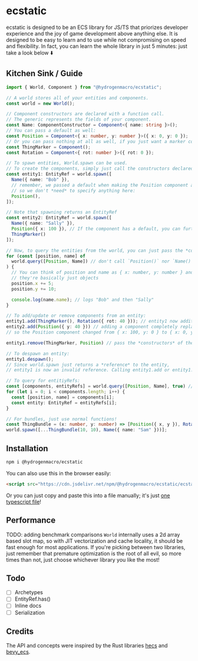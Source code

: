 # ecstatic
ecstatic is designed to be an ECS library for JS/TS that priorizes developer experience and the joy of game development above anything else. It is designed to be easy to learn and to use while not compromising on speed and flexibility. In fact, you can learn the whole library in just 5 minutes: just take a look below ⬇️
## Kitchen Sink / Guide
```ts
import { World, Component } from "@hydrogenmacro/ecstatic";

// A world stores all of your entities and components.
const world = new World();

// Component constructors are declared with a function call.
// The generic represents the fields of your component.
const Name: ComponentConstructor = Component<{ name: string }>();
// You can pass a default as well:
const Position = Component<{ x: number, y: number }>({ x: 0, y: 0 });
// Or you can pass nothing at all as well, if you just want a marker component for things like singleton entites:
const ThingMarker = Component();
const Rotation = Component<{ rot: number }>({ rot: 0 });

// To spawn entities, World.spawn can be used.
// To create the components, simply just call the constructors declared above!
const entity1: EntityRef = world.spawn([
  Name({ name: "Bob" }),
  // remember, we passed a default when making the Position component above,
  // so we don't *need* to specify anything here:
  Position(),  
]);

// Note that spawning returns an EntityRef
const entity2: EntityRef = world.spawn([
  Name({ name: "Sally" }),
  Position({ x: 100 }), // If the component has a default, you can further override specific fields!
  ThingMarker()
]);

// Now, to query the entities from the world, you can just pass the *constructors* of the components to World.query:
for (const [position, name] of
  world.query([Position, Name]) // don't call `Position()` nor `Name()`, just pass the actual functions themselves! 
) { 
  // You can think of position and name as { x: number, y: number } and { name: string } respectively;
  // they're basically just objects
  position.x += 5;
  position.y += 10;

  console.log(name.name); // logs "Bob" and then "Sally"
}

// To add/update or remove components from an entity:
entity1.add(ThingMarker(), Rotation({ rot: 40 })); // entity1 now additionally has the ThingMarker and Rotation components
entity2.add(Position({ y: 40 })) // adding a component completely replaces the old component
// so the Position component changed from { x: 100, y: 0 } to { x: 0, y: 40 }

entity1.remove(ThingMarker, Position) // pass the *constructors* of the component to remove them from the entity

// To despawn an entity:
entity1.despawn();
// Since world.spawn just returns a *reference* to the entity,
// entity1 is now an invalid reference. Calling entity1.add or entity1.remove does nothing now.

// To query for entitiyRefs:
const [components, entityRefs] = world.query([Position, Name], true) // pass `true` for the second argument to get a 2-tuple
for (let i = 0; i < components.length; i++) {
  const [position, name] = components[i];
  const entity: EntityRef = entityRefs[i];
}

// For bundles, just use normal functions!
const ThingBundle = (x: number, y: number) => [Position({ x, y }), Rotation({ rot: 30 }), ThingMarker()];
world.spawn([...ThingBundle(10, 10), Name({ name: "Sam" }))];

```
## Installation
```sh
npm i @hydrogenmacro/ecstatic
```
You can also use this in the browser easily:
```html
<script src="https://cdn.jsdelivr.net/npm/@hydrogenmacro/ecstatic/ecstatic.min.js"></script>
```
Or you can just copy and paste this into a file manually; it's just [one typescript file](ecstatic.ts)!

## Performance
TODO: adding benchmark comparisons
`World` internally uses a 2d array based slot map, so with JIT vectorization and cache locality, it should be fast enough for most applications.
If you're picking between two libraries, just remember that premature optimization is the root of all evil, so more times than not, just choose whichever library you like the most!

## Todo
 - [ ] Archetypes
 - [ ] EntityRef.has()
 - [ ] Inline docs
 - [ ] Serialization

## Credits
The API and concepts were inspired by the Rust libraries [hecs](https://github.com/Ralith/hecs) and [bevy_ecs](https://docs.rs/bevy_ecs/latest/bevy_ecs/).
